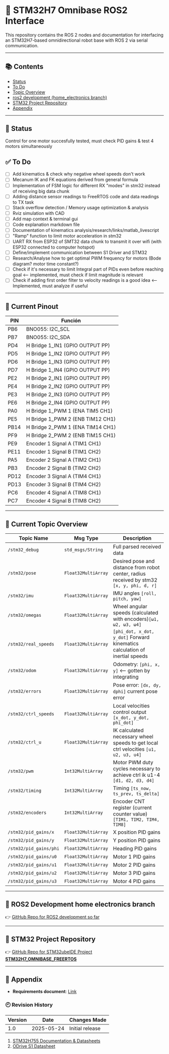 # 🧭 STM32H7 Omnibase ROS2 Interface

This repository contains the ROS 2 nodes and documentation for interfacing an STM32H7-based omnidirectional robot base with ROS 2 via serial communication. 

---

## 📚 Contents

- [Status](#-status)
- [To Do](#-to-do)
- [Topic Overview](#-topic-overview)
- [ros2 development (home_electronics branch)](#-ros2-development-home-electronics-branch)
- [STM32 Project Repository](#-stm32-project-repository)
- [Appendix](#appendix)

---

## 📢 Status
Control for one motor succesfully tested, must check PID gains & test 4 motors simultaneously

## ✅ To Do

- [ ] Add kinematics & check why negative wheel speeds don't work
- [ ] Mecanum IK and FK equations derived from general formula
- [ ] Implementation of FSM logic for different RX "modes" in stm32 instead of receiving big data chunk
- [ ] Adding distance sensor readings to FreeRTOS code and data readings to TX task
- [ ] Stack overflow detection / Memory usage optimization & analysis
- [ ] Rviz simulation with CAD
- [ ] Add map context & terminal gui 
- [ ] Code explanation markdown file
- [ ] Documentation of kinematics analysis/research/links/matlab_livescript
- [ ] "Ramp" function to limit motor acceleration in stm32
- [ ] UART RX from ESP32 of SMT32 data chunk to transmit it over wifi (with ESP32 connected to computer hotspot) 
- [ ] Define/implement communication between S1 Driver and STM32
- [ ] Research/Analyse how to get optimal PWM frequency for motors (Bode diagram? motor time constant?)
- [ ] Check if it's necessary to limit Integral part of PIDs even before reaching goal  <-- implemented, must check if limit magnitude is relevant
- [ ] Check if adding first order filter to velocity readings is a good idea <-- Implemented, must analyze if useful

---

## 📌 Current Pinout

| PIN  | Función                                    |
|------|--------------------------------------------|
| PB6  | BNO055: I2C_SCL                             |
| PB7  | BNO055: I2C_SDA                             |
| PD4  | H Bridge 1_IN1 (GPIO OUTPUT PP)            |
| PD5  | H Bridge 1_IN2 (GPIO OUTPUT PP)            |
| PD6  | H Bridge 1_IN3 (GPIO OUTPUT PP)            |
| PD7  | H Bridge 1_IN4 (GPIO OUTPUT PP)            |
| PE2  | H Bridge 2_IN1 (GPIO OUTPUT PP)            |
| PE4  | H Bridge 2_IN2 (GPIO OUTPUT PP)            |
| PE3  | H Bridge 2_IN3 (GPIO OUTPUT PP)            |
| PE6  | H Bridge 2_IN4 (GPIO OUTPUT PP)            |
| PA0  | H Bridge 1_PWM 1 (ENA TIM5 CH1)            |
| PE5  | H Bridge 1_PWM 2 (ENB TIM12 CH1)           |
| PB14 | H Bridge 2_PWM 1 (ENA TIM14 CH1)           |
| PF9  | H Bridge 2_PWM 2 (ENB TIM15 CH1)           |
| PE9  | Encoder 1 Signal A (TIM1 CH1)              |
| PE11 | Encoder 1 Signal B (TIM1 CH2)              |
| PA5  | Encoder 2 Signal A (TIM2 CH1)              |
| PB3  | Encoder 2 Signal B (TIM2 CH2)              |
| PD12 | Encoder 3 Signal A (TIM4 CH1)              |
| PD13 | Encoder 3 Signal B (TIM4 CH2)              |
| PC6  | Encoder 4 Signal A (TIM8 CH1)              |
| PC7  | Encoder 4 Signal B (TIM8 CH2)              |

---

## 📡 Current Topic Overview

| Topic Name                | Msg Type             | Description                                                                  |
|--------------------------|----------------------|-------------------------------------------------------------------------------|
| `/stm32_debug`           | `std_msgs/String`    | Full parsed received data                                                     |
| `/stm32/pose`            | `Float32MultiArray`  | Desired pose and distance from robot center, radius received by stm32 `[x, y, phi, d, r]`|
| `/stm32/imu`             | `Float32MultiArray`  | IMU angles `[roll, pitch, yaw]`                                               |
| `/stm32/omegas`          | `Float32MultiArray`  | Wheel angular speeds (calculated with encoders)`[ω1, ω2, ω3, ω4]`             |
| `/stm32/real_speeds`     | `Float32MultiArray`  | `[phi_dot, x_dot, y_dot]` Forward kinematics calculation of inertial speeds   |
| `/stm32/odom`            | `Float32MultiArray`  | Odometry: `[phi, x, y]` <-- gotten by integrating                             |
| `/stm32/errors`          | `Float32MultiArray`  | Pose error: `[dx, dy, dphi]` current pose error                               |
| `/stm32/ctrl_speeds`     | `Float32MultiArray`  | Local velocities control output `[x_dot, y_dot, phi_dot]`                     |
| `/stm32/ctrl_u`          | `Float32MultiArray`  | IK calculated necessary wheel speeds to get local ctrl velocities `[u1, u2, u3, u4]`|
| `/stm32/pwm`             | `Int32MultiArray`    | Motor PWM duty cycles necessary to achieve ctrl ik u1-4 `[d1, d2, d3, d4]`    |
| `/stm32/timing`          | `Int32MultiArray`    | Timing `[ts_now, ts_prev, ts_delta]`                                          |
| `/stm32/encoders`        | `Int32MultiArray`    | Encoder CNT register (current counter value)`[TIM1, TIM2, TIM4, TIM8]`        |
| `/stm32/pid_gains/x`     | `Float32MultiArray`  | X position PID gains                             |
| `/stm32/pid_gains/y`     | `Float32MultiArray`  | Y position PID gains                             |
| `/stm32/pid_gains/phi`   | `Float32MultiArray`  | Heading PID gains                                |
| `/stm32/pid_gains/u0`    | `Float32MultiArray`  | Motor 1 PID gains                                |
| `/stm32/pid_gains/u1`    | `Float32MultiArray`  | Motor 2 PID gains                                |
| `/stm32/pid_gains/u2`    | `Float32MultiArray`  | Motor 3 PID gains                                |
| `/stm32/pid_gains/u3`    | `Float32MultiArray`  | Motor 4 PID gains                                |

---

## 🔗 ROS2 Development home electronics branch

👉 [GitHub Repo for ROS2 development so far](https://github.com/RoBorregos/home-electronics/tree/omnibase])

---

## 🔗 STM32 Project Repository

👉 [GitHub Repo for STM32ubeIDE Project **STM32H7_OMNIBASE_FREERTOS**](https://github.com/Roger412/STM32H7_OMNIBASE_FREERTOS.git)

---

## 📎 Appendix

- **Requirements document**: [Link](https://tecmx-my.sharepoint.com/personal/a00833121_tec_mx/_layouts/15/Doc.aspx?sourcedoc={4dfd3cbd-9f97-41d5-bf75-bfc26095b554}&action=edit&wd=target%28Desarrollo%20de%20placas%202025%20%40Home.one%7Cfed71162-acfd-4908-89ff-7ce12ce7cbc1%2FPlaca%20de%20control%7Cbf95b886-4d32-43c5-ad00-1bbc99f5f7f8%2F%29&wdorigin=NavigationUrl)

### 🕘 Revision History

| Version | Date       | Changes Made           |
|---------|------------|------------------------|
| 1.0     | 2025-05-24 | Initial release        |


1. [STM32H755 Documentation & Datasheets](https://www.st.com/en/evaluation-tools/nucleo-h755zi-q.html#documentation)
2. [ODrive S1 Datasheet](https://docs.odriverobotics.com/v/latest/hardware/s1-datasheet.html#pinout)
